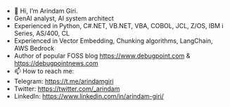 - 👋 Hi, I’m Arindam Giri.
- GenAI analyst, AI system architect
- Experienced in Python, C#.NET, VB.NET, VBA, COBOL, JCL, Z/OS, IBM i Series, AS/400, CL
- Experienced in Vector Embedding, Chunking algorithms, LangChain, AWS Bedrock
- Author of popular FOSS blog https://www.debugpoint.com & https://debugpointnews.com
- 📫 How to reach me:
- Telegram: https://t.me/arindamgiri
- Twitter: https://twitter.com/_arindam
- LinkedIn: https://www.linkedin.com/in/arindam-giri/

<!---
arindam-giri/arindam-giri is a ✨ special ✨ repository because its `README.md` (this file) appears on your GitHub profile.
You can click the Preview link to take a look at your changes.
--->
